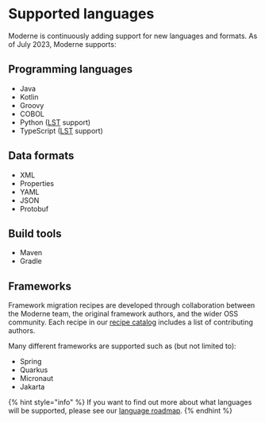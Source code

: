 # Supported languages

Moderne is continuously adding support for new languages and formats. As of July 2023, Moderne supports:

## Programming languages

* Java
* Kotlin
* Groovy
* COBOL
* Python ([LST](/concepts/lossless-semantic-trees.md) support)
* TypeScript ([LST](/concepts/lossless-semantic-trees.md) support)

## Data formats

* XML
* Properties
* YAML
* JSON
* Protobuf

## Build tools

* Maven
* Gradle

## Frameworks

Framework migration recipes are developed through collaboration between the Moderne team, the original framework authors, and the wider OSS community. Each recipe in our [recipe catalog](https://docs.openrewrite.org/recipes) includes a list of contributing authors.

Many different frameworks are supported such as (but not limited to):

* Spring
* Quarkus
* Micronaut
* Jakarta

{% hint style="info" %}
If you want to find out more about what languages will be supported, please see our [language roadmap](./language-roadmap.md).
{% endhint %}
